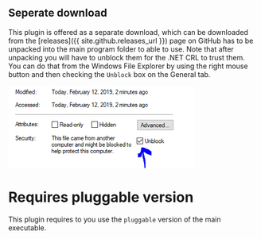 ﻿## Seperate download

This plugin is offered as a separate download, which can be downloaded from the 
[releases]({{ site.github.releases_url }}) page on GitHub has to be unpacked into 
the main program folder to able to use. Note that after unpacking you will have to 
unblock them for the .NET CRL to trust them. You can do that from the Windows File 
Explorer by using the right mouse button and then checking the `Unblock` box on 
the General tab.

![image](/assets/unblock-dll.png)

# Requires pluggable version

This plugin requires to you use the `pluggable` version of the main executable.